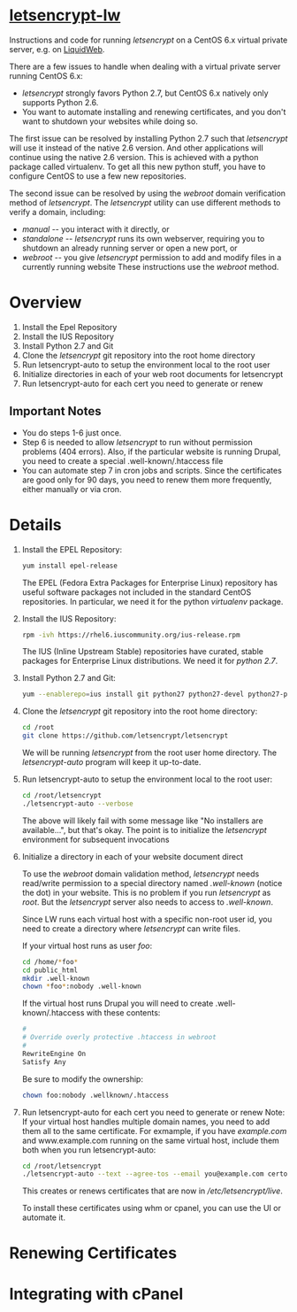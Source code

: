 # [letsencrypt-lw](https://github.com/mfgering/letsencrypt-lw)
Instructions and code for running *letsencrypt* on a CentOS 6.x virtual private server, e.g. on [LiquidWeb](https://www.liquidweb.com/).

There are a few issues to handle when dealing with a virtual private server running CentOS 6.x:
* *letsencrypt* strongly favors Python 2.7, but CentOS 6.x natively only supports Python 2.6.
* You want to automate installing and renewing certificates, and you don't want to 
shutdown your websites while doing so.

The first issue can be resolved by installing Python 2.7 such that *letsencrypt* will use it instead of the native 2.6 version. And other applications will continue using the native 2.6 version. This is achieved with a python package called virtualenv. To get all this new python stuff, you have to configure CentOS to use a few new repositories.

The second issue can be resolved by using the *webroot* domain verification method of *letsencrypt*.
The *letsencrypt* utility can use different methods to verify a domain, including:
* *manual* -- you interact with it directly, or
* *standalone* -- *letsencrypt* runs its own webserver, requiring you to shutdown 
an already running server or open a new port, or
* *webroot* -- you give *letsencrypt* permission to add and modify files in a 
currently running website
These instructions use the *webroot* method.

# Overview

1. Install the Epel Repository
2. Install the IUS Repository
3. Install Python 2.7 and Git
4. Clone the *letsencrypt* git repository into the root home directory
5. Run letsencrypt-auto to setup the environment local to the root user
6. Initialize directories in each of your web root documents for letsencrypt
7. Run letsencrypt-auto for each cert you need to generate or renew

## Important Notes
* You do steps 1-6 just once. 
* Step 6 is needed to allow *letsencrypt* to run without permission problems (404 errors). Also, if the particular website is running Drupal, you need to create a special .well-known/.htaccess file
* You can automate step 7 in cron jobs and scripts. Since the certificates are good only for 90 days, you need to renew them more frequently, either manually or via cron.

# Details

1. Install the EPEL Repository:

    ``` bash
    yum install epel-release
    ```
    The EPEL (Fedora Extra Packages for Enterprise Linux) repository has useful
    software packages not included in the standard CentOS repositories. In particular,
    we need it for the python *virtualenv* package.

2. Install the IUS Repository:

    ``` bash
    rpm -ivh https://rhel6.iuscommunity.org/ius-release.rpm
    ```
    The IUS (Inline Upstream Stable) repositories have curated, stable packages for Enterprise Linux distributions. We need it for *python 2.7*.

3. Install Python 2.7 and Git:

    ``` bash
    yum --enablerepo=ius install git python27 python27-devel python27-pip python27-setuptools python27-virtualenv -y
    ```

4. Clone the *letsencrypt* git repository into the root home directory:

    ``` bash
    cd /root
    git clone https://github.com/letsencrypt/letsencrypt
    ```
    We will be running *letsencrypt* from the root user home directory. The
    *letsencrypt-auto* program will keep it up-to-date.

5. Run letsencrypt-auto to setup the environment local to the root user:

    ``` bash
    cd /root/letsencrypt
    ./letsencrypt-auto --verbose
    ```
    The above will likely fail with some message like "No installers are available...", 
    but that's okay. The point is to initialize the *letsencrypt* environment for 
    subsequent invocations

6.  Initialize a directory in each of your website document direct

    To use the *webroot* domain validation method, *letsencrypt* needs read/write
    permission to a special directory named *.well-known* (notice the dot) in your website. This is no problem if you run *letsencrypt* as *root*. But the *letsencrypt* server also needs to access to *.well-known*.

    Since LW runs each virtual host with a specific non-root user id, you need to create a directory where *letsencrypt* can write files.

    If your virtual host runs as user *foo*:
    ``` bash
    cd /home/*foo*
    cd public_html
    mkdir .well-known
    chown *foo*:nobody .well-known
    ```

    If the virtual host runs Drupal you will need to create .well-known/.htaccess with these contents:

    ``` bash
    #
    # Override overly protective .htaccess in webroot
    #
    RewriteEngine On
    Satisfy Any
    ```

    Be sure to modify the ownership:

    ``` bash
    chown foo:nobody .wellknown/.htaccess
    ```

7. Run letsencrypt-auto for each cert you need to generate or renew
    Note: If your virtual host handles multiple domain names, you need to add them all to the same certificate. For exmample, if you have *example.com* and www<span></span>.example.com running on the same virtual host, include them both when you run letsencrypt-auto:

    ``` bash
    cd /root/letsencrypt
    ./letsencrypt-auto --text --agree-tos --email you@example.com certonly --renew-by-default --webroot --webroot-path /home/foo/public_html/ -d example.com -d www.example.com
    ```

    This creates or renews certificates that are now in */etc/letsencrypt/live*.

    To install these certificates using whm or cpanel, you can use the UI or automate it.

# Renewing Certificates<a name="renewing"></a>

# Integrating with cPanel<a name="cpanel"></a>
